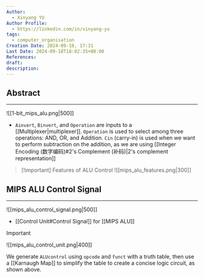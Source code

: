 ```yaml
---
Author:
  - Xinyang YU
Author Profile:
  - https://linkedin.com/in/xinyang-yu
tags:
  - computer_organisation
Creation Date: 2024-09-18, 17:31
Last Date: 2024-09-18T18:02:35+08:00
References: 
draft: 
description: 
---
```

## Abstract
---

![[1-bit_mips_alu.png|500]]

- `Ainvert`, `Binvert`, and `Operation` are inputs to a [[Multiplexer|multiplexer]]. `Operation` is used to select among three operations: AND, OR, and Addition. `Cin` (carry-in) is used when we want to perform subtraction on the addition, as we are using [[Integer Encoding (数字编码)#2's Complement (补码)|2's complement representation]]

>[!important] Features of ALU Control
>  ![[mips_alu_features.png|300]]


## MIPS ALU Control Signal
---

![[mips_alu_control_signal.png|500]]

- [[Control Unit#Control Signal]] for [[MIPS ALU]]

>[!important]
> ![[mips_alu_control_unit.png|400]]
> 
> We generate `ALUcontrol` using `opcode` and `funct` with a truth table, then use a [[Karnaugh Map]] to simplify the table to create a concise logic circuit, as shown above.